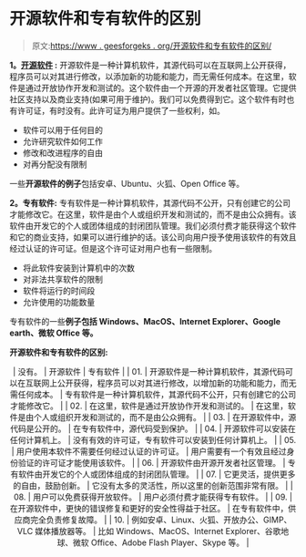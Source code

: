 # 开源软件和专有软件的区别

> 原文:[https://www . geesforgeks . org/开源软件和专有软件的区别/](https://www.geeksforgeeks.org/difference-between-open-source-software-and-proprietary-software/)

**1。[开源软件](https://www.geeksforgeeks.org/open-source-freeware-and-shareware-softwares/) :**
开源软件是一种计算机软件，其源代码可以在互联网上公开获得，程序员可以对其进行修改，以添加新的功能和能力，而无需任何成本。在这里，软件是通过开放协作开发和测试的。这个软件由一个开源的开发者社区管理。它提供社区支持以及商业支持(如果可用于维护)。我们可以免费得到它。这个软件有时也有许可证，有时没有。此许可证为用户提供了一些权利，如。

*   软件可以用于任何目的
*   允许研究软件如何工作
*   修改和改进程序的自由
*   对再分配没有限制

一些**开源软件的例子**包括安卓、Ubuntu、火狐、Open Office 等。

**2。专有软件:**
专有软件是一种计算机软件，其源代码不公开，只有创建它的公司才能修改它。在这里，软件是由个人或组织开发和测试的，而不是由公众拥有。该软件由开发它的个人或团体组成的封闭团队管理。我们必须付费才能获得这个软件和它的商业支持，如果可以进行维护的话。该公司向用户授予使用该软件的有效且经过认证的许可证。但是这个许可证对用户也有一些限制。

*   将此软件安装到计算机中的次数
*   对非法共享软件的限制
*   软件将运行的时间段
*   允许使用的功能数量

专有软件的一些**例子包括 Windows、MacOS、Internet Explorer、Google earth、微软 Office 等。**

**开源软件和专有软件的区别:**

<center>

| 没有。 | 开源软件 | 专有软件 |
| 01. | 开源软件是一种计算机软件，其源代码可以在互联网上公开获得，程序员可以对其进行修改，以增加新的功能和能力，而无需任何成本。 | 专有软件是一种计算机软件，其源代码不公开，只有创建它的公司才能修改它。 |
| 02. | 在这里，软件是通过开放协作开发和测试的。 | 在这里，软件是由个人或组织开发和测试的，而不是由公众拥有。 |
| 03. | 在开源软件中，源代码是公开的。 | 在专有软件中，源代码受到保护。 |
| 04. | 开源软件可以安装在任何计算机上。 | 没有有效的许可证，专有软件可以安装到任何计算机上。 |
| 05. | 用户使用本软件不需要任何经过认证的许可证。 | 用户需要有一个有效且经过身份验证的许可证才能使用该软件。 |
| 06. | 开源软件由开源开发者社区管理。 | 专有软件由开发它的个人或团体组成的封闭团队管理。 |
| 07. | 它更灵活，提供更多的自由，鼓励创新。 | 它没有太多的灵活性，所以这里的创新范围非常有限。 |
| 08. | 用户可以免费获得开放软件。 | 用户必须付费才能获得专有软件。 |
| 09. | 在开源软件中，更快的错误修复和更好的安全性得益于社区。 | 在专有软件中，供应商完全负责修复故障。 |
| 10. | 例如安卓、Linux、火狐、开放办公、GIMP、VLC 媒体播放器等。 | 比如 Windows、MacOS、Internet Explorer、谷歌地球、微软 Office、Adobe Flash Player、Skype 等。 |

</center>